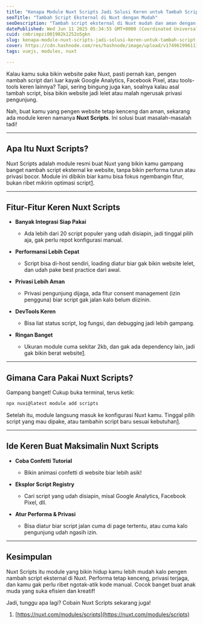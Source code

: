 ```yaml
---
title: "Kenapa Module Nuxt Scripts Jadi Solusi Keren untuk Tambah Script Eksternal di Nuxt?"
seoTitle: "Tambah Script Eksternal di Nuxt dengan Mudah"
seoDescription: "Tambah script eksternal di Nuxt mudah dan aman dengan Nuxt Scripts, tanpa mengorbankan performa atau privasi. Cobain sekarang!"
datePublished: Wed Jun 11 2025 05:34:55 GMT+0000 (Coordinated Universal Time)
cuid: cmbrimpzi001902k1252o5gkn
slug: kenapa-module-nuxt-scripts-jadi-solusi-keren-untuk-tambah-script-eksternal-di-nuxt
cover: https://cdn.hashnode.com/res/hashnode/image/upload/v1749619961112/dde33d29-cb14-4b98-887a-11214ff418e3.jpeg
tags: vuejs, modules, nuxt

---
```


Kalau kamu suka bikin website pake Nuxt, pasti pernah kan, pengen nambah script dari luar kayak Google Analytics, Facebook Pixel, atau tools-tools keren lainnya? Tapi, sering bingung juga kan, soalnya kalau asal tambah script, bisa bikin website jadi lelet atau malah ngerusak privasi pengunjung.

Nah, buat kamu yang pengen website tetap kenceng dan aman, sekarang ada module keren namanya **Nuxt Scripts**. Ini solusi buat masalah-masalah tadi!

---

## Apa Itu Nuxt Scripts?

Nuxt Scripts adalah module resmi buat Nuxt yang bikin kamu gampang banget nambah script eksternal ke website, tanpa bikin performa turun atau privasi bocor. Module ini dibikin biar kamu bisa fokus ngembangin fitur, bukan ribet mikirin optimasi script[1](https://nuxt.com/modules/scripts).

---

## Fitur-Fitur Keren Nuxt Scripts

* **Banyak Integrasi Siap Pakai**
    
    * Ada lebih dari 20 script populer yang udah disiapin, jadi tinggal pilih aja, gak perlu repot konfigurasi manual.
        
* **Performansi Lebih Cepat**
    
    * Script bisa di-host sendiri, loading diatur biar gak bikin website lelet, dan udah pake best practice dari awal.
        
* **Privasi Lebih Aman**
    
    * Privasi pengunjung dijaga, ada fitur consent management (izin pengguna) biar script gak jalan kalo belum diizinin.
        
* **DevTools Keren**
    
    * Bisa liat status script, log fungsi, dan debugging jadi lebih gampang.
        
* **Ringan Banget**
    
    * Ukuran module cuma sekitar 2kb, dan gak ada dependency lain, jadi gak bikin berat website[1](https://nuxt.com/modules/scripts).
        

---

## Gimana Cara Pakai Nuxt Scripts?

Gampang banget! Cukup buka terminal, terus ketik:

```bash
npx nuxi@latest module add scripts
```

Setelah itu, module langsung masuk ke konfigurasi Nuxt kamu. Tinggal pilih script yang mau dipake, atau tambahin script baru sesuai kebutuhan[1](https://nuxt.com/modules/scripts).

---

## Ide Keren Buat Maksimalin Nuxt Scripts

* **Coba Confetti Tutorial**
    
    * Bikin animasi confetti di website biar lebih asik!
        
* **Eksplor Script Registry**
    
    * Cari script yang udah disiapin, misal Google Analytics, Facebook Pixel, dll.
        
* **Atur Performa & Privasi**
    
    * Bisa diatur biar script jalan cuma di page tertentu, atau cuma kalo pengunjung udah ngasih izin.
        

---

## Kesimpulan

Nuxt Scripts itu module yang bikin hidup kamu lebih mudah kalo pengen nambah script eksternal di Nuxt. Performa tetap kenceng, privasi terjaga, dan kamu gak perlu ribet ngotak-atik kode manual. Cocok banget buat anak muda yang suka efisien dan kreatif!

Jadi, tunggu apa lagi? Cobain Nuxt Scripts sekarang juga!

1. [https://nuxt.com/modules/scripts](https://nuxt.com/modules/scripts)